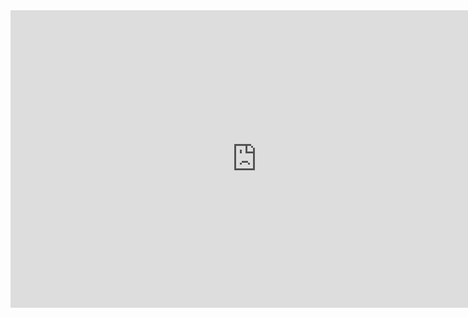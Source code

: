 <iframe src="https://olddominion-my.sharepoint.com/personal/grami002_odu_edu/_layouts/15/Doc.aspx?sourcedoc={4c4c1c48-4f41-48b9-aeb8-53faf0be2e4d}&amp;action=embedview" width="787px" height="476px" frameborder="0">This is an embedded <a target="_blank" href="https://office.com">Microsoft Office</a> document, powered by <a target="_blank" href="https://office.com/webapps">Office</a>.</iframe>
